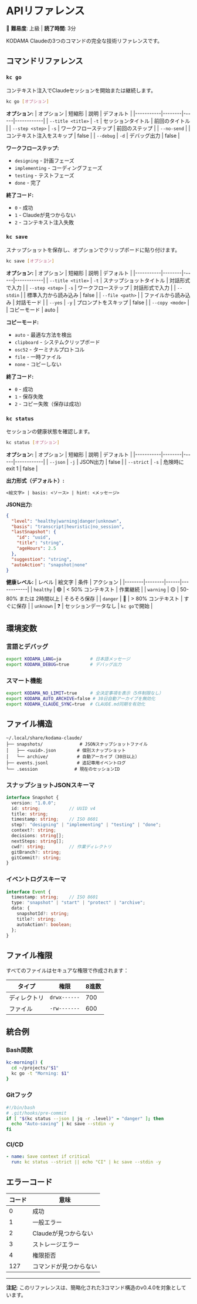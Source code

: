 # APIリファレンス

🔴 **難易度**: 上級 | **読了時間**: 3分

KODAMA Claudeの3つのコマンドの完全な技術リファレンスです。

## コマンドリファレンス

### `kc go`

コンテキスト注入でClaudeセッションを開始または継続します。

```bash
kc go [オプション]
```

**オプション:**
| オプション | 短縮形 | 説明 | デフォルト |
|-----------|--------|------|------------|
| `--title <title>` | `-t` | セッションタイトル | 前回のタイトル |
| `--step <step>` | `-s` | ワークフローステップ | 前回のステップ |
| `--no-send` | | コンテキスト注入をスキップ | false |
| `--debug` | `-d` | デバッグ出力 | false |

**ワークフローステップ:**
- `designing` - 計画フェーズ
- `implementing` - コーディングフェーズ
- `testing` - テストフェーズ
- `done` - 完了

**終了コード:**
- `0` - 成功
- `1` - Claudeが見つからない
- `2` - コンテキスト注入失敗

### `kc save`

スナップショットを保存し、オプションでクリップボードに貼り付けます。

```bash
kc save [オプション]
```

**オプション:**
| オプション | 短縮形 | 説明 | デフォルト |
|-----------|--------|------|------------|
| `--title <title>` | `-t` | スナップショットタイトル | 対話形式で入力 |
| `--step <step>` | `-s` | ワークフローステップ | 対話形式で入力 |
| `--stdin` | | 標準入力から読み込み | false |
| `--file <path>` | | ファイルから読み込み | 対話モード |
| `--yes` | `-y` | プロンプトをスキップ | false |
| `--copy <mode>` | | コピーモード | auto |

**コピーモード:**
- `auto` - 最適な方法を検出
- `clipboard` - システムクリップボード
- `osc52` - ターミナルプロトコル
- `file` - 一時ファイル
- `none` - コピーしない

**終了コード:**
- `0` - 成功
- `1` - 保存失敗
- `2` - コピー失敗（保存は成功）

### `kc status`

セッションの健康状態を確認します。

```bash
kc status [オプション]
```

**オプション:**
| オプション | 短縮形 | 説明 | デフォルト |
|-----------|--------|------|------------|
| `--json` | `-j` | JSON出力 | false |
| `--strict` | `-s` | 危険時にexit 1 | false |

**出力形式（デフォルト）:**
```
<絵文字> | basis: <ソース> | hint: <メッセージ>
```

**JSON出力:**
```json
{
  "level": "healthy|warning|danger|unknown",
  "basis": "transcript|heuristic|no_session",
  "lastSnapshot": {
    "id": "uuid",
    "title": "string",
    "ageHours": 2.5
  },
  "suggestion": "string",
  "autoAction": "snapshot|none"
}
```

**健康レベル:**
| レベル | 絵文字 | 条件 | アクション |
|--------|--------|------|------------|
| `healthy` | 🟢 | < 50% コンテキスト | 作業継続 |
| `warning` | 🟡 | 50-80% または 2時間以上 | そろそろ保存 |
| `danger` | 🔴 | > 80% コンテキスト | すぐに保存 |
| `unknown` | ❓ | セッションデータなし | `kc go`で開始 |

## 環境変数

### 言語とデバッグ
```bash
export KODAMA_LANG=ja           # 日本語メッセージ
export KODAMA_DEBUG=true        # デバッグ出力
```

### スマート機能
```bash
export KODAMA_NO_LIMIT=true     # 全決定事項を表示（5件制限なし）
export KODAMA_AUTO_ARCHIVE=false # 30日自動アーカイブを無効化
export KODAMA_CLAUDE_SYNC=true  # CLAUDE.md同期を有効化
```

## ファイル構造

```
~/.local/share/kodama-claude/
├── snapshots/              # JSONスナップショットファイル
│   ├── <uuid>.json        # 個別スナップショット
│   └── archive/           # 自動アーカイブ（30日以上）
├── events.jsonl           # 追記専用イベントログ
└── .session              # 現在のセッションID
```

### スナップショットJSONスキーマ

```typescript
interface Snapshot {
  version: "1.0.0";
  id: string;           // UUID v4
  title: string;
  timestamp: string;    // ISO 8601
  step?: "designing" | "implementing" | "testing" | "done";
  context?: string;
  decisions: string[];
  nextSteps: string[];
  cwd?: string;         // 作業ディレクトリ
  gitBranch?: string;
  gitCommit?: string;
}
```

### イベントログスキーマ

```typescript
interface Event {
  timestamp: string;    // ISO 8601
  type: "snapshot" | "start" | "protect" | "archive";
  data: {
    snapshotId?: string;
    title?: string;
    autoAction?: boolean;
  };
}
```

## ファイル権限

すべてのファイルはセキュアな権限で作成されます：

| タイプ | 権限 | 8進数 |
|--------|------|-------|
| ディレクトリ | `drwx------` | 700 |
| ファイル | `-rw-------` | 600 |

## 統合例

### Bash関数
```bash
kc-morning() {
  cd ~/projects/"$1"
  kc go -t "Morning: $1"
}
```

### Gitフック
```bash
#!/bin/bash
# .git/hooks/pre-commit
if [ "$(kc status --json | jq -r .level)" = "danger" ]; then
  echo "Auto-saving" | kc save --stdin -y
fi
```

### CI/CD
```yaml
- name: Save context if critical
  run: kc status --strict || echo "CI" | kc save --stdin -y
```

## エラーコード

| コード | 意味 |
|--------|------|
| 0 | 成功 |
| 1 | 一般エラー |
| 2 | Claudeが見つからない |
| 3 | ストレージエラー |
| 4 | 権限拒否 |
| 127 | コマンドが見つからない |

---

**注記**: このリファレンスは、簡略化された3コマンド構造のv0.4.0を対象としています。